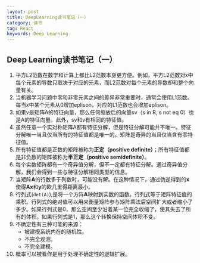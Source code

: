 ```yaml
---
layout: post
title: DeepLearning读书笔记（一）
category: 读书
tag: React
keywords: Deep Learning
---
```


## Deep Learning读书笔记（一）

1. 平方L2范数在数学和计算上都比L2范数本身更方便。例如，平方L2范数对x中每个元素的导数只取决于对应的元素，而L2范数对每个元素的导数却和整个向量有关。
2. 当机器学习问题中零和非零元素之间的差异非常重要时，通常会使用L1范数。每当x中某个元素从0增加eplison，对应的L1范数也会增加eplison。
3. 如果v是矩阵A的特征向量，那么任何缩放后的向量sv（s in R, s not eq 0）也是A的特征向量。此外，sv和v有相同的特征值。
4. 虽然任意一个实对称矩阵A都有特征分解，但是特征分解可能并不唯一。特征分解唯一当且仅当所有的特征值都是唯一的。矩阵是奇异的当且仅当含有零特征值。
5. 所有特征值都是正数的矩阵被称为**正定（positive definite）**；所有特征值都是非负数的矩阵被称为**半正定（positive semidefinite）**。
6. 每个实数矩阵都有一个奇异值分解，但不一定都有特征分解。通过奇异值分解，我们会得到一些与特征分解相同类型的信息。
7. 当矩阵**A**的行数多于列数时，可能没有解。在这种情况下，通过伪逆得到的**x**使得**Ax**和**y**的欧几里得距离最小。
8. 行列式(`det(A)`),是将一个方阵**A**映射到实数的函数。行列式等于矩阵特征值的乘积。行列式的绝对值可以用来衡量矩阵参与矩阵乘法后空间扩大或者缩小了多少。如果行列式是0，那么空间至少沿着某一位完全收缩了，使其失去了所有的体积。如果行列式是1，那么这个转换保持空间体积不变。
9. 不确定性有三种可能的来源：
   + 被建模系统内在的随机性。
   + 不完全观测。
   + 不完全建模。
10. 概率可以被看作是用于处理不确定性的逻辑扩展。